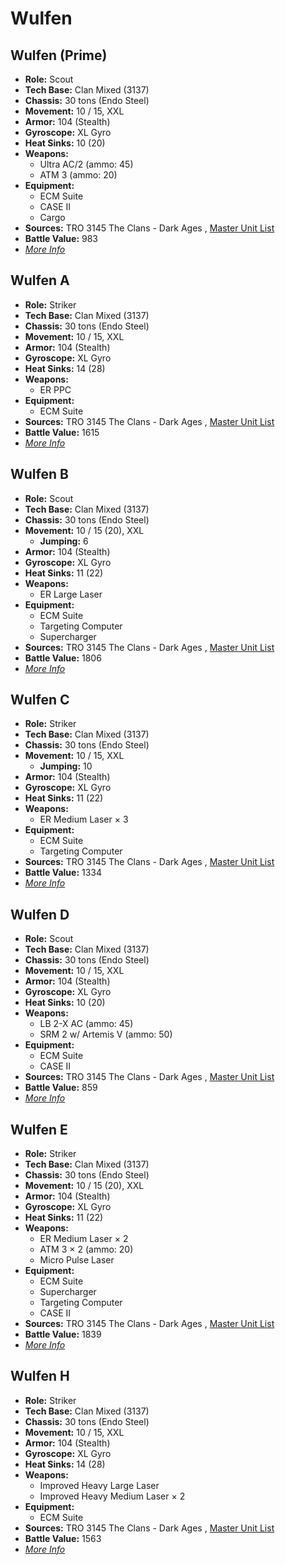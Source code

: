 # Wulfen 

## Wulfen (Prime) 

- **Role:** Scout 
- **Tech Base:** Clan Mixed (3137) 
- **Chassis:** 30 tons (Endo Steel) 
- **Movement:** 10 / 15, XXL 
- **Armor:** 104 (Stealth) 
- **Gyroscope:** XL Gyro 
- **Heat Sinks:** 10 (20) 
- **Weapons:** 
  - Ultra AC/2 (ammo: 45) 
  - ATM 3 (ammo: 20) 
- **Equipment:** 
  - ECM Suite 
  - CASE II 
  - Cargo 
- **Sources:** TRO 3145 The Clans - Dark Ages , [Master Unit List](http://masterunitlist.info/Unit/Details/6256) 
- **Battle Value:** 983 
- [*More Info*](wulfen/wulfen_prime.md) 

## Wulfen A 

- **Role:** Striker 
- **Tech Base:** Clan Mixed (3137) 
- **Chassis:** 30 tons (Endo Steel) 
- **Movement:** 10 / 15, XXL 
- **Armor:** 104 (Stealth) 
- **Gyroscope:** XL Gyro 
- **Heat Sinks:** 14 (28) 
- **Weapons:** 
  - ER PPC 
- **Equipment:** 
  - ECM Suite 
- **Sources:** TRO 3145 The Clans - Dark Ages , [Master Unit List](http://masterunitlist.info/Unit/Details/6257) 
- **Battle Value:** 1615 
- [*More Info*](wulfen/wulfen_a.md) 

## Wulfen B 

- **Role:** Scout 
- **Tech Base:** Clan Mixed (3137) 
- **Chassis:** 30 tons (Endo Steel) 
- **Movement:** 10 / 15 (20), XXL 
  - **Jumping:** 6 
- **Armor:** 104 (Stealth) 
- **Gyroscope:** XL Gyro 
- **Heat Sinks:** 11 (22) 
- **Weapons:** 
  - ER Large Laser 
- **Equipment:** 
  - ECM Suite 
  - Targeting Computer 
  - Supercharger 
- **Sources:** TRO 3145 The Clans - Dark Ages , [Master Unit List](http://masterunitlist.info/Unit/Details/6258) 
- **Battle Value:** 1806 
- [*More Info*](wulfen/wulfen_b.md) 

## Wulfen C 

- **Role:** Striker 
- **Tech Base:** Clan Mixed (3137) 
- **Chassis:** 30 tons (Endo Steel) 
- **Movement:** 10 / 15, XXL 
  - **Jumping:** 10 
- **Armor:** 104 (Stealth) 
- **Gyroscope:** XL Gyro 
- **Heat Sinks:** 11 (22) 
- **Weapons:** 
  - ER Medium Laser × 3 
- **Equipment:** 
  - ECM Suite 
  - Targeting Computer 
- **Sources:** TRO 3145 The Clans - Dark Ages , [Master Unit List](http://masterunitlist.info/Unit/Details/6259) 
- **Battle Value:** 1334 
- [*More Info*](wulfen/wulfen_c.md) 

## Wulfen D 

- **Role:** Scout 
- **Tech Base:** Clan Mixed (3137) 
- **Chassis:** 30 tons (Endo Steel) 
- **Movement:** 10 / 15, XXL 
- **Armor:** 104 (Stealth) 
- **Gyroscope:** XL Gyro 
- **Heat Sinks:** 10 (20) 
- **Weapons:** 
  - LB 2-X AC (ammo: 45) 
  - SRM 2 w/ Artemis V (ammo: 50) 
- **Equipment:** 
  - ECM Suite 
  - CASE II 
- **Sources:** TRO 3145 The Clans - Dark Ages , [Master Unit List](http://masterunitlist.info/Unit/Details/6260) 
- **Battle Value:** 859 
- [*More Info*](wulfen/wulfen_d.md) 

## Wulfen E 

- **Role:** Striker 
- **Tech Base:** Clan Mixed (3137) 
- **Chassis:** 30 tons (Endo Steel) 
- **Movement:** 10 / 15 (20), XXL 
- **Armor:** 104 (Stealth) 
- **Gyroscope:** XL Gyro 
- **Heat Sinks:** 11 (22) 
- **Weapons:** 
  - ER Medium Laser × 2 
  - ATM 3 × 2 (ammo: 20) 
  - Micro Pulse Laser 
- **Equipment:** 
  - ECM Suite 
  - Supercharger 
  - Targeting Computer 
  - CASE II 
- **Sources:** TRO 3145 The Clans - Dark Ages , [Master Unit List](http://masterunitlist.info/Unit/Details/6261) 
- **Battle Value:** 1839 
- [*More Info*](wulfen/wulfen_e.md) 

## Wulfen H 

- **Role:** Striker 
- **Tech Base:** Clan Mixed (3137) 
- **Chassis:** 30 tons (Endo Steel) 
- **Movement:** 10 / 15, XXL 
- **Armor:** 104 (Stealth) 
- **Gyroscope:** XL Gyro 
- **Heat Sinks:** 14 (28) 
- **Weapons:** 
  - Improved Heavy Large Laser 
  - Improved Heavy Medium Laser × 2 
- **Equipment:** 
  - ECM Suite 
- **Sources:** TRO 3145 The Clans - Dark Ages , [Master Unit List](http://masterunitlist.info/Unit/Details/6262) 
- **Battle Value:** 1563 
- [*More Info*](wulfen/wulfen_h.md) 

